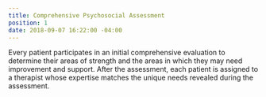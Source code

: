 ```yaml
---
title: Comprehensive Psychosocial Assessment 
position: 1
date: 2018-09-07 16:22:00 -04:00
---
```


Every patient participates in an initial comprehensive evaluation to determine their areas of strength and the areas in which they may need improvement and support.  After the assessment, each patient is assigned to a therapist whose expertise matches the unique needs revealed during the assessment.